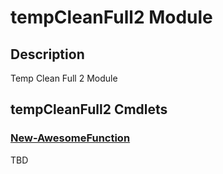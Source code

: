 ﻿---
Module Name: tempCleanFull2
Module Guid: fa20a24c-471b-40c2-8a1c-5a5008885227
Download Help Link: https://www.github.com/psymon/tempCleanFull2/release/tempCleanFull2/docs/tempCleanFull2.md
Help Version: 0.0.4
Locale: en-US
---

# tempCleanFull2 Module
## Description
Temp Clean Full 2 Module

## tempCleanFull2 Cmdlets
### [New-AwesomeFunction](New-AwesomeFunction.md)
TBD


